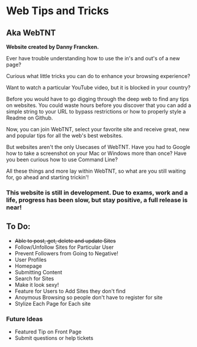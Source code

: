 # Web Tips and Tricks
## Aka WebTNT

**Website created by Danny Francken.**

Ever have trouble understanding how to use the in's and out's of a new page?

Curious what little tricks you can do to enhance your browsing experience?

Want to watch a particular YouTube video, but it is blocked in your country?


Before you would have to go digging through the deep web to find any tips on websites. You could waste hours before you discover that you can add a simple string to your URL to bypass restrictions or how to properly style a Readme on Github.

Now, you can join WebTNT, select your favorite site and receive great, new and popular tips for all the web's best websites.


But websites aren't the only Usecases of WebTNT. Have you had to Google how to take a screenshot on your Mac or Windows more than once? Have you been curious how to use Command Line?

All these things and more lay within WebTNT, so what are you still waiting for, go ahead and starting trickin'!


### This website is still in development. Due to exams, work and a life, progress has been slow, but stay positive, a full release is near!


## To Do:

* ~~Able to post, get, delete and update Sites~~
* Follow/Unfollow Sites for Particular User
* Prevent Followers from Going to Negative!
* User Profiles
* Homepage
* Submitting Content
* Search for Sites
* Make it look sexy!
* Feature for Users to Add Sites they don't find
* Anoymous Browsing so people don't have to register for site
* Stylize Each Page for Each site


### Future Ideas

* Featured Tip on Front Page
* Submit questions or help tickets
